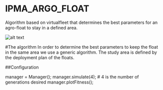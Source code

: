 # IPMA_ARGO_FLOAT
Algorithm based on virtualfleet that determines the best parameters for an agro-float to stay in a defined area. 

![alt text](https://warmworld.ipma.pt/wp-content/uploads/2020/04/logo-ipma.png)

#The algorithm
In order to determine the best parameters to keep the float in the same area we use a generic algorithm.
The study area is defined by the deployment plan of the floats.

##Configuration 

manager = Manager();
manager.simulate(4); # 4 is the number of generations desired 
manager.plotFitness();
